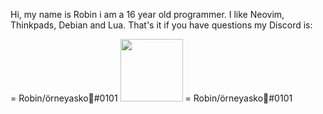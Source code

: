 Hi, my name is Robin i am a 16 year old programmer.
I like Neovim, Thinkpads, Debian and Lua.
That's it if you have questions my Discord is:

<div id="header" align="left">
  = Robin/örneyasko💅#0101
  <img src="https://cdn-icons-png.flaticon.com/512/5968/5968968.png" width="100"/> = Robin/örneyasko💅#0101
</div>
